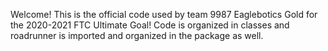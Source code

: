 Welcome!
This is the official code used by team 9987 Eaglebotics Gold for the 2020-2021 FTC Ultimate Goal!
Code is organized in classes and roadrunner is imported and organized in the package as well.
